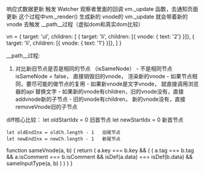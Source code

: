  响应式数据更新
   触发 Watcher 观察者里面的回调 vm._update 函数，去通知页面更新
   这个过程中vm._render() 生成新的 vnode的
   vm._update 就会带着新的 vnode 去触发 __path__过程（虚拟dom和真实dom比较）

  vn = {
    target: 'ul',
    children: [
      { target: 'li', children: [{ vnode: { text: '2'} }]},
      { target: 'li', children: [{ vnode: { text: '1'} }]},
    ]
  }

   __path__过程:
   1. 对比新旧节点是否是相同的节点 （isSameNode）
     - 不是相同节点 isSameNode = false， 直接销毁旧的vnode， 渲染新的vnode
     - 如果节点相同，要尽可能的做节点的复用
     - 如果新vnode是文字vnode， 就直接调用浏览器的api 替换文字
     - 如果新的vnode有children，旧的vnode没有，直接addvnode新的子节点
     - 旧的vnode有children， 新的vnode没有，直接removeVnode旧的子节点

   diff核心比较：
    let oldStartIdx = 0   旧首节点
    let newStartIdx = 0   新首节点

    let oldEndInx = oldCh.length - 1   旧尾节点
    let newEndInx = newCh.length - 1   新尾节点

   function sameVnode(a, b) {
     return (
       a.key === b.key && (
         (
           a.tag === b.tag && 
           a.isComment === b.isComment && 
           isDef(a.data) === isDef(b.data) &&
           sameInputType(a, b)
         )
       )
     )
   }